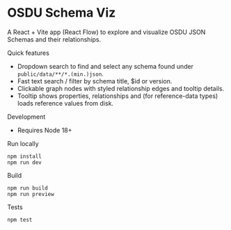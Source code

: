 # OSDU Schema Viz

A React + Vite app (React Flow) to explore and visualize OSDU JSON Schemas and their relationships.

Quick features

- Dropdown search to find and select any schema found under `public/data/**/*.(min.)json`.
- Fast text search / filter by schema title, $id or version.
- Clickable graph nodes with styled relationship edges and tooltip details.
- Tooltip shows properties, relationships and (for reference-data types) loads reference values from disk.

Development

- Requires Node 18+

Run locally

```pwsh
npm install
npm run dev
```

Build

```pwsh
npm run build
npm run preview
```

Tests

```pwsh
npm test
```
